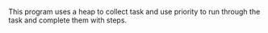 This program uses a heap to collect task and use priority to run through the task and complete them with steps.
